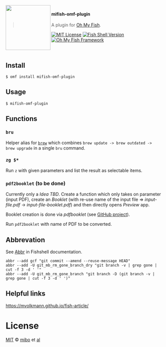 <img src="https://cdn.rawgit.com/oh-my-fish/oh-my-fish/e4f1c2e0219a17e2c748b824004c8d0b38055c16/docs/logo.svg" align="left" width="144px" height="144px"/>

#### mifish-omf-plugin
> A plugin for [Oh My Fish][omf-link].

[![MIT License](https://img.shields.io/badge/license-MIT-007EC7.svg?style=flat-square)](/LICENSE)
[![Fish Shell Version](https://img.shields.io/badge/fish-v2.2.0-007EC7.svg?style=flat-square)](https://fishshell.com)
[![Oh My Fish Framework](https://img.shields.io/badge/Oh%20My%20Fish-Framework-007EC7.svg?style=flat-square)](https://www.github.com/oh-my-fish/oh-my-fish)

<br/>


## Install

```fish
$ omf install mifish-omf-plugin
```


## Usage

```fish
$ mifish-omf-plugin
```

## Functions

### `bru`
Helper alias for [`brew`](https://brew.sh) which combines `brew update -> brew outdated -> brew upgrade` in a single `bru` command.

### `zg $*`
Run `z` with given parameters and list the result as selectable items.

### `pdf2booklet` (to be done)
Currently only a _Idea TBD_. Create a function which only takes on parameter (input PDF), create an _Booklet_ (with re-use name of the input file => _input-file.pdf_ -> _input-file-booklet.pdf_) and then directly opens _Preview_ app.

Booklet creation is done via _pdfbooklet_ (see [GitHub project](https://github.com/sptim/pdfbooklet)).

Run `pdf2booklet` with name of PDF to be converted.


## Abbrevation
See [Abbr](https://fishshell.com/docs/current/commands.html#abbr) in Fishshell documentation.

```fish
abbr --add gcf "git commit --amend --reuse-message HEAD"
abbr --add -U git_mb_rm_gone_branch_dry "git branch -v | grep gone | cut -f 3 -d ' '"
abbr --add -U git_mb_rm_gone_branch "git branch -D (git branch -v | grep gone | cut -f 3 -d ' ')"
```

## Helpful links
https://mvolkmann.github.io/fish-article/

# License

[MIT][mit] © [mibo][author] et [al][contributors]


[mit]:            https://opensource.org/licenses/MIT
[author]:         https://github.com/{{USER}}
[contributors]:   https://github.com/{{USER}}/plugin-mifish-omf-plugin/graphs/contributors
[omf-link]:       https://www.github.com/oh-my-fish/oh-my-fish

[license-badge]:  https://img.shields.io/badge/license-MIT-007EC7.svg?style=flat-square
